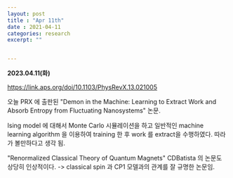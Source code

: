 ```yaml
---
layout: post
title : "Apr 11th"
date : 2021-04-11
categories: research
excerpt: ""


---
```




**2023.04.11(화)**



https://link.aps.org/doi/10.1103/PhysRevX.13.021005

오늘 PRX 에 출판된 "Demon in the Machine: Learning to Extract Work and Absorb Entropy from Fluctuating Nanosystems" 논문.

Ising model 에 대해서 Monte Carlo 시뮬레이션을 하고 일반적인 machine learning algorithm 을 이용하여 training 한 후 work 를 extract을 수행하였다. 따라가 볼만하다고 생각 됨. 




"Renormalized Classical Theory of Quantum Magnets" CDBatista 의 논문도 상당히 인상적이다. 
-> classical spin 과 CP1 모델과의 관계를 잘 규명한 논문임.







<!-- ![](https://jinhong-park.github.io/journal2/images/2023-04-10-lunch.png) -->


